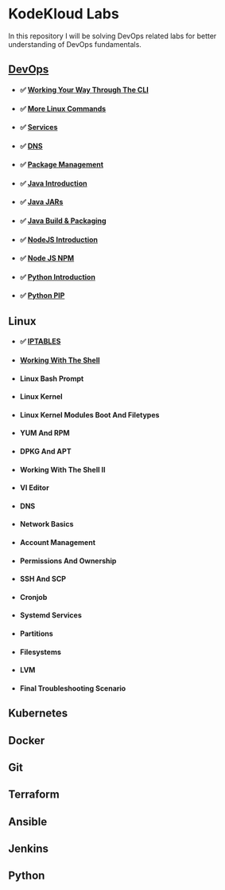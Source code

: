 # KodeKloud Labs

In this repository I will be solving DevOps related labs for better understanding of DevOps fundamentals.

## [DevOps](DevOps/devops.md)

- #### ✅ [Working Your Way Through The CLI](/DevOps/Dns/dns.md)
- #### ✅ [More Linux Commands](DevOps/More%20Linux%20Commands/more_linux_commands.md)
- #### ✅ [Services](DevOps/Services/services.md)
- #### ✅ [DNS](DevOps/Dns/dns.md)
- #### ✅ [Package Management](DevOps/Package%20Management/package_management.md)
- #### ✅ [Java Introduction](DevOps/Java%20Introduction/java_introduction.md)
- #### ✅ [Java JARs ](DevOps/Java%20JARs/java_jars.md)
- #### ✅ [Java Build & Packaging](DevOps/Java%20Build%20&%20Packages/java_build_and_packages.md)
- #### ✅ [NodeJS Introduction](DevOps/Node%20JS%20Introduction//node_js_introduction.md)
- #### ✅ [Node JS NPM](DevOps/Java%20JS%20NPM/java_js_npm.md)
- #### ✅ [Python Introduction](DevOps/Python%20Introduction/python_introduction.md)
- #### ✅ [Python PIP](DevOps/Python%20PIP/python_pip.md)

## Linux

- #### ✅ [IPTABLES](Linux/IPTABLES/iptables.md)
- #### [Working With The Shell](Linux/Working%20With%20The%20Shell/working_with_the_shell.md)
- #### Linux Bash Prompt
- #### Linux Kernel
- #### Linux Kernel Modules Boot And Filetypes
- #### YUM And RPM
- #### DPKG And APT
- #### Working With The Shell II
- #### VI Editor
- #### DNS
- #### Network Basics
- #### Account Management
- #### Permissions And Ownership
- #### SSH And SCP
- #### Cronjob
- #### Systemd Services
- #### Partitions
- #### Filesystems
- #### LVM
- #### Final Troubleshooting Scenario

## Kubernetes

## Docker

## Git 

## Terraform

## Ansible

## Jenkins

## Python